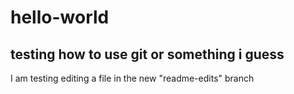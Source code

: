 # hello-world
testing how to use git or something i guess
--
I am testing editing a file in the new "readme-edits" branch
